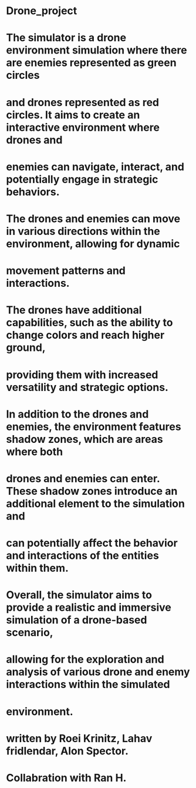 # Drone_project

# The simulator is a drone environment simulation where there are enemies represented as green circles
# and drones represented as red circles. It aims to create an interactive environment where drones and
# enemies can navigate, interact, and potentially engage in strategic behaviors.
# The drones and enemies can move in various directions within the environment, allowing for dynamic
# movement patterns and interactions.
# The drones have additional capabilities, such as the ability to change colors and reach higher ground,
# providing them with increased versatility and strategic options.
# In addition to the drones and enemies, the environment features shadow zones, which are areas where both
# drones and enemies can enter. These shadow zones introduce an additional element to the simulation and
# can potentially affect the behavior and interactions of the entities within them.
# Overall, the simulator aims to provide a realistic and immersive simulation of a drone-based scenario,
# allowing for the exploration and analysis of various drone and enemy interactions within the simulated
# environment.

# written by Roei Krinitz, Lahav fridlendar, Alon Spector.
# Collabration with Ran H.

